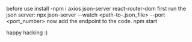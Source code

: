 before use install 
-npm i axios json-server react-router-dom
first run the json server:
npx json-server --watch <path-to-.json_file> --port <port_number>
now add the endpoint to the code.
npm start

happy hacking :) 
